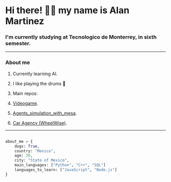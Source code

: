 # Hi there! :man_technologist: my name is Alan Martinez

### I'm currently studying at Tecnologico de Monterrey, in sixth semester.

----------------

### About me

1. Currently learning AI.
2. I like playing the drums :musical_note:

4. Main repos:
5. [Videogame](https://github.com/Adrian101-hnd/Jump_n_Bump).
6. [Agents_simulation_with_mesa](https://github.com/AlanSaid1/M1Actividad).
7. [Car Agency (WheelWise)](https://github.com/WheelWise).

--------------------

```Python

about_me = {
    dogs: True,
    country: "Mexico",
    age: 20,
    city: "State of Mexico",
    main_languages: ["Python", "C++", "SQL"]
    languages_to_learn: ["JavaScript", "Node.js"]
}

```
